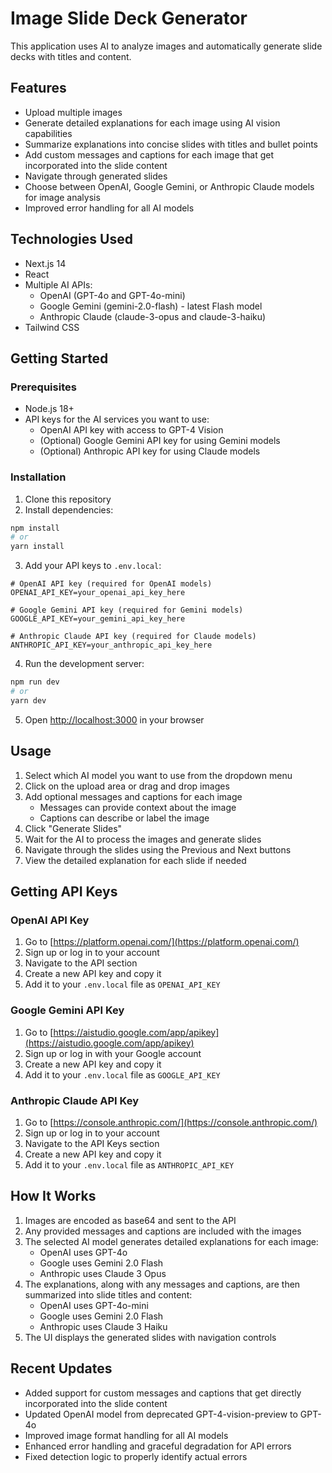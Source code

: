 # Image Slide Deck Generator

This application uses AI to analyze images and automatically generate slide decks with titles and content.

## Features

- Upload multiple images
- Generate detailed explanations for each image using AI vision capabilities
- Summarize explanations into concise slides with titles and bullet points
- Add custom messages and captions for each image that get incorporated into the slide content
- Navigate through generated slides
- Choose between OpenAI, Google Gemini, or Anthropic Claude models for image analysis
- Improved error handling for all AI models

## Technologies Used

- Next.js 14
- React
- Multiple AI APIs:
  - OpenAI (GPT-4o and GPT-4o-mini)
  - Google Gemini (gemini-2.0-flash) - latest Flash model
  - Anthropic Claude (claude-3-opus and claude-3-haiku)
- Tailwind CSS

## Getting Started

### Prerequisites

- Node.js 18+
- API keys for the AI services you want to use:
  - OpenAI API key with access to GPT-4 Vision
  - (Optional) Google Gemini API key for using Gemini models
  - (Optional) Anthropic API key for using Claude models

### Installation

1. Clone this repository
2. Install dependencies:

```bash
npm install
# or
yarn install
```

3. Add your API keys to `.env.local`:

```
# OpenAI API key (required for OpenAI models)
OPENAI_API_KEY=your_openai_api_key_here

# Google Gemini API key (required for Gemini models)
GOOGLE_API_KEY=your_gemini_api_key_here

# Anthropic Claude API key (required for Claude models)
ANTHROPIC_API_KEY=your_anthropic_api_key_here
```

4. Run the development server:

```bash
npm run dev
# or
yarn dev
```

5. Open [http://localhost:3000](http://localhost:3000) in your browser

## Usage

1. Select which AI model you want to use from the dropdown menu
2. Click on the upload area or drag and drop images
3. Add optional messages and captions for each image
   - Messages can provide context about the image
   - Captions can describe or label the image
4. Click "Generate Slides"
5. Wait for the AI to process the images and generate slides
6. Navigate through the slides using the Previous and Next buttons
7. View the detailed explanation for each slide if needed

## Getting API Keys

### OpenAI API Key
1. Go to [https://platform.openai.com/](https://platform.openai.com/)
2. Sign up or log in to your account
3. Navigate to the API section
4. Create a new API key and copy it
5. Add it to your `.env.local` file as `OPENAI_API_KEY`

### Google Gemini API Key
1. Go to [https://aistudio.google.com/app/apikey](https://aistudio.google.com/app/apikey)
2. Sign up or log in with your Google account
3. Create a new API key and copy it
4. Add it to your `.env.local` file as `GOOGLE_API_KEY`

### Anthropic Claude API Key
1. Go to [https://console.anthropic.com/](https://console.anthropic.com/)
2. Sign up or log in to your account
3. Navigate to the API Keys section
4. Create a new API key and copy it
5. Add it to your `.env.local` file as `ANTHROPIC_API_KEY`

## How It Works

1. Images are encoded as base64 and sent to the API
2. Any provided messages and captions are included with the images
3. The selected AI model generates detailed explanations for each image:
   - OpenAI uses GPT-4o
   - Google uses Gemini 2.0 Flash
   - Anthropic uses Claude 3 Opus
4. The explanations, along with any messages and captions, are then summarized into slide titles and content:
   - OpenAI uses GPT-4o-mini
   - Google uses Gemini 2.0 Flash
   - Anthropic uses Claude 3 Haiku
5. The UI displays the generated slides with navigation controls

## Recent Updates

- Added support for custom messages and captions that get directly incorporated into the slide content
- Updated OpenAI model from deprecated GPT-4-vision-preview to GPT-4o
- Improved image format handling for all AI models
- Enhanced error handling and graceful degradation for API errors
- Fixed detection logic to properly identify actual errors
